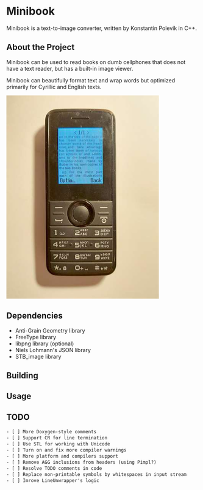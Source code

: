 # Minibook

Minibook is a text-to-image converter, written by Konstantin Polevik in C++.

## About the Project

Minibook can be used to read books on dumb cellphones that does not have a text reader, but has a built-in image viewer.

Minibook can beautifully format text and wrap words but optimized primarily for Cyrillic and English texts.

![Sample](./doc/sample.jpg)

## Dependencies
- Anti-Grain Geometry library
- FreeType library
- libpng library (optional)
- Niels Lohmann's JSON library
- STB_image library

## Building

## Usage

## TODO
```
- [ ] More Doxygen-style comments
- [ ] Support CR for line termination
- [ ] Use STL for working with Unicode
- [ ] Turn on and fix more compiler warnings
- [ ] More platform and compilers support
- [ ] Remove AGG inclusions from headers (using Pimpl?)
- [ ] Resolve TODO comments in code
- [ ] Replace non-printable symbols by whitespaces in input stream
- [ ] Imrove LineUnwrapper's logic
